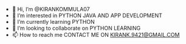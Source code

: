 - 👋 Hi, I’m @KIRANKOMMULA07
- 👀 I’m interested in PYTHON JAVA AND APP DEVELOPMENT
- 🌱 I’m currently learning PYTHON
- 💞️ I’m looking to collaborate on PYTHON LEARNING
- 📫 How to reach me CONTACT ME ON KIRANK.9421@GMAIL.COM

<!---
KIRANKOMMULA07/KIRANKOMMULA07 is a ✨ special ✨ repository because its `README.md` (this file) appears on your GitHub profile.
You can click the Preview link to take a look at your changes.
--->
